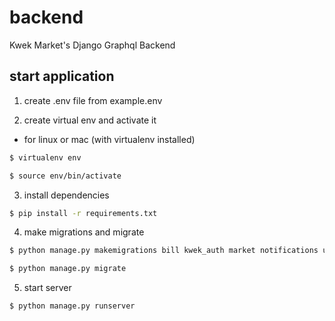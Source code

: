 # backend

Kwek Market's Django Graphql Backend

## start application

1. create .env file from example.env

2. create virtual env and activate it

- for linux or mac (with virtualenv installed)

```bash
$ virtualenv env
```

```bash
$ source env/bin/activate
```

3. install dependencies

```bash
$ pip install -r requirements.txt
```

4. make migrations and migrate

```bash
$ python manage.py makemigrations bill kwek_auth market notifications users wallet
```

```bash
$ python manage.py migrate
```

5. start server

```bash
$ python manage.py runserver
```
